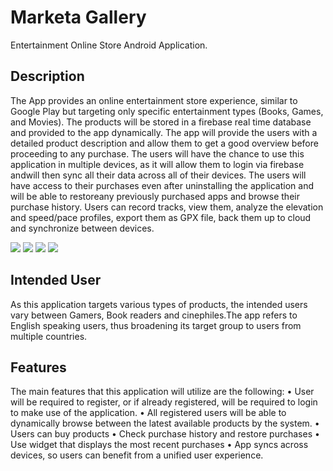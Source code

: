 # Marketa Gallery
Entertainment Online Store Android Application.

## Description 
The App provides an online entertainment store experience, similar to Google Play but targeting only specific entertainment types (Books, Games, and Movies). The products will be stored in a firebase real time database and provided to the app dynamically. The app will provide the users with a detailed product description and allow them to get a good overview before proceeding to any purchase.
The users will have the chance to use this application in multiple devices, as it will allow them to login via firebase andwill then sync all their data across all of their devices.
The users will have access to their purchases even after uninstalling the application and will be able to restoreany previously purchased apps and browse their purchase history.
Users can record tracks, view them, analyze the elevation and speed/pace profiles, export them as GPX file, back them up to cloud and synchronize between devices.

<img src="https://i.imgur.com/XVUMDr3.png?1" > <img src="https://i.imgur.com/d8b6ocg.png?1" > <img src="https://i.imgur.com/VmAp9Xv.png?1" > <img src="https://i.imgur.com/xFb9KFZ.png?1" >

## Intended User
As this application targets various types of products, the intended users vary between Gamers, Book readers and cinephiles.The app refers to English speaking users, thus broadening its target group to users from multiple countries.

## Features

The main features that this application will utilize are the following:
• User will be required to register, or if already registered, will be required to login to make use of the application.
• All registered users will be able to dynamically browse between the latest available products by the system.
• Users can buy products
• Check purchase history and restore purchases
• Use widget that displays the most recent purchases
• App syncs across devices, so users can benefit from a unified user experience.
